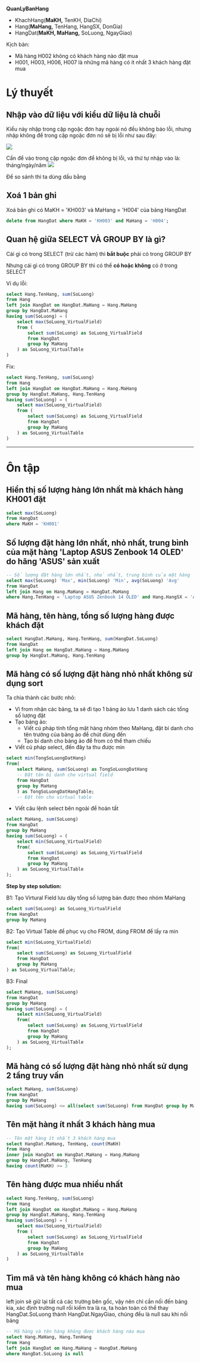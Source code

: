 **QuanLyBanHang**
- KhachHang(**MaKH,** TenKH, DiaChi)
- Hang(**MaHang,** TenHang, HangSX, DonGia)
- HangDat(**MaKH, MaHang,** SoLuong, NgayGiao)


Kịch bản:
- Mã hàng H002 không có khách hàng nào đặt mua
- H001, H003, H006, H007 là những mã hàng có ít nhất 3 khách hàng đặt mua

# Lý thuyết
## Nhập vào dữ liệu với kiểu dữ liệu là chuỗi
Kiểu này nhập trong cặp ngoặc đơn hay ngoài nó đều không báo lỗi, nhưng nhập không để trong cặp ngoặc đơn nó sẽ bị lỗi như sau đây:

![](imgs/problem_input_datetime.png)

Cần để vào trong cặp ngoặc đơn để không bị lỗi, và thứ tự nhập vào là: tháng/ngày/năm
![](imgs/fix_problem_input_datetime.png)

Để so sánh thì ta dùng dấu bằng

## Xoá 1 bản ghi
Xoá bản ghi có MaKH = 'KH003' và MaHang = 'H004' của bảng HangDat
```sql
delete from HangDat where MaKH = 'KH003' and MaHang = 'H004';
```

## Quan hệ giữa SELECT VÀ GROUP BY là gì?
Cái gì có trong SELECT (trừ các hàm) thì **bắt buộc** phải có trong GROUP BY

Nhưng cái gì có trong GROUP BY thì có thể **có hoặc không** có ở trong SELECT

Ví dụ lỗi:
```sql
select Hang.TenHang, sum(SoLuong)
from Hang
left join HangDat on HangDat.MaHang = Hang.MaHang
group by HangDat.MaHang
having sum(SoLuong) = (
	select max(SoLuong_VirtualField) 
	from (
		select sum(SoLuong) as SoLuong_VirtualField
		from HangDat
		group by MaHang
	) as SoLuong_VirtualTable
)
```

Fix:
```sql
select Hang.TenHang, sum(SoLuong)
from Hang
left join HangDat on HangDat.MaHang = Hang.MaHang
group by HangDat.MaHang, Hang.TenHang
having sum(SoLuong) = (
	select max(SoLuong_VirtualField) 
	from (
		select sum(SoLuong) as SoLuong_VirtualField
		from HangDat
		group by MaHang
	) as SoLuong_VirtualTable
)
```





---
# Ôn tập
## Hiển thị số lượng hàng lớn nhất mà khách hàng KH001 đặt
```sql
select max(SoLuong)
from HangDat
where MaKH = 'KH001'
```

## Số lượng đặt hàng lớn nhất, nhỏ nhất, trung bình của mặt hàng 'Laptop ASUS Zenbook 14 OLED' do hãng 'ASUS' sản xuất
```sql
-- Số lượng đặt hàng lớn nhất, nhỏ nhất, trung bình của mặt hàng 'Laptop ASUS Zenbook 14 OLED' do hãng 'ASUS' sản xuất
select max(SoLuong) 'Max', min(SoLuong) 'Min', avg(SoLuong) 'Avg'
from HangDat
left join Hang on Hang.MaHang = HangDat.MaHang
where Hang.TenHang = 'Laptop ASUS Zenbook 14 OLED' and Hang.HangSX = 'ASUS'
```

## Mã hàng, tên hàng, tổng số lượng hàng được khách đặt
```sql
select HangDat.MaHang, Hang.TenHang, sum(HangDat.SoLuong)
from HangDat
left join Hang on HangDat.MaHang = Hang.MaHang
group by HangDat.MaHang, Hang.TenHang
```


## Mã hàng có số lượng đặt hàng nhỏ nhất không sử dụng sort

Ta chia thành các bước nhỏ:
- Vì from nhận các bảng, ta sẽ đi tạo 1 bảng ảo lưu 1 danh sách các tổng số lượng đặt
- Tạo bảng ảo:
  - Viết cú pháp tính tổng mặt hàng nhóm theo MaHang, đặt bí danh cho tên trường của bảng ảo để chút dùng đến
  - Tạo bí danh cho bảng ảo để from có thể tham chiếu
- Viết cú pháp select, đến đây ta thu được min
```sql
select min(TongSoLuongDatHang) 
from(
	select MaHang, sum(SoLuong) as TongSoLuongDatHang
    -- Đặt tên bí danh cho virtual field
	from HangDat
	group by MaHang
	) as TongSoLuongDatHangTable;
    -- Đặt tên cho virtual table
```
- Viết câu lệnh select bên ngoài để hoàn tất 
```sql
select MaHang, sum(SoLuong)
from HangDat
group by MaHang
having sum(SoLuong) = (
	select min(SoLuong_VirtualField) 
	from(
		select sum(SoLuong) as SoLuong_VirtualField
		from HangDat
		group by MaHang
	) as SoLuong_VirtualTable
);
```

**Step by step solution:**

B1: Tạo Virtural Field lưu dãy tổng số lượng bán được theo nhóm MaHang
```sql
select sum(SoLuong) as SoLuong_VirtualField
from HangDat
group by MaHang
```

B2: Tạo Virtual Table để phục vụ cho FROM, dùng FROM để lấy ra min
```sql
select min(SoLuong_VirtualField) 
from(
	select sum(SoLuong) as SoLuong_VirtualField
	from HangDat
	group by MaHang
) as SoLuong_VirtualTable;
```

B3: Final
```sql
select MaHang, sum(SoLuong)
from HangDat
group by MaHang
having sum(SoLuong) = (
	select min(SoLuong_VirtualField) 
	from(
		select sum(SoLuong) as SoLuong_VirtualField
		from HangDat
		group by MaHang
	) as SoLuong_VirtualTable
);
```

## Mã hàng có số lượng đặt hàng nhỏ nhất sử dụng 2 tầng truy vấn
```sql
select MaHang, sum(SoLuong)
from HangDat
group by MaHang
having sum(SoLuong) <= all(select sum(SoLuong) from HangDat group by MaHang)
```

## Tên mặt hàng ít nhất 3 khách hàng mua
```sql
-- Tên mặt hàng ít nhất 3 khách hàng mua
select HangDat.MaHang, TenHang, count(MaKH)
from Hang
inner join HangDat on HangDat.MaHang = Hang.MaHang
group by HangDat.MaHang, TenHang
having count(MaKH) >= 3
```


## Tên hàng được mua nhiều nhất
```sql
select Hang.TenHang, sum(SoLuong)
from Hang
left join HangDat on HangDat.MaHang = Hang.MaHang
group by HangDat.MaHang, Hang.TenHang
having sum(SoLuong) = (
	select max(SoLuong_VirtualField) 
	from (
		select sum(SoLuong) as SoLuong_VirtualField
		from HangDat
		group by MaHang
	) as SoLuong_VirtualTable
)
```

## Tìm mã và tên hàng không có khách hàng nào mua
left join sẽ giữ lại tất cả các trường bên gốc, vậy nên chỉ cần nối đến bảng kia, xác định trường null rồi kiểm tra là ra, ta hoàn toàn có thể thay HangDat.SoLuong thành HangDat.NgayGiao, chúng đều là null sau khi nối bảng
```sql
-- Mã hàng và tên hàng không được khách hàng nào mua
select Hang.MaHang, Hang.TenHang
from Hang
left join HangDat on Hang.MaHang = HangDat.MaHang
where HangDat.SoLuong is null
```

